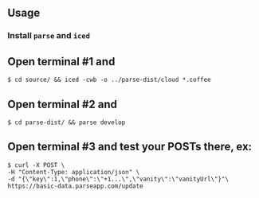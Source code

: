 ## Usage


### Install `parse` and `iced`

## Open terminal #1 and

    $ cd source/ && iced -cwb -o ../parse-dist/cloud *.coffee


## Open terminal #2 and

    $ cd parse-dist/ && parse develop


## Open terminal #3 and test your POSTs there, ex:

    $ curl -X POST \
    -H "Content-Type: application/json" \
    -d "{\"key\":1,\"phone\":\"+1...\",\"vanity\":\"vanityUrl\"}"\
    https://basic-data.parseapp.com/update
